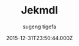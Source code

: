 ---
title: Jekmdl
github: 'https://github.com/tigefa4u/jekmdl'
demo: 'https://tigefa4u.github.io/jekmdl/'
author: sugeng tigefa
ssg:
  - Jekyll
cms:
  - No Cms
date: 2015-12-31T23:50:44.000Z
github_branch: gh-pages
description: ':+1: Jekyll themes use Material Design Lite'
stale: true
---